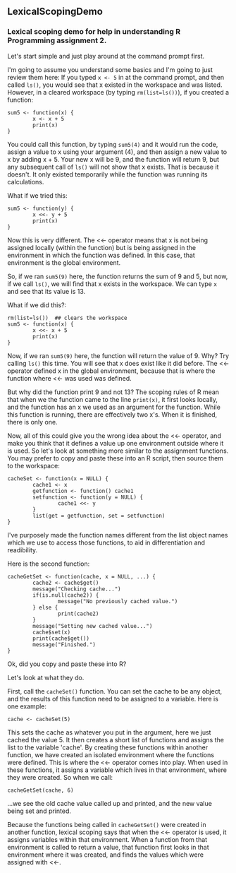 ## LexicalScopingDemo
### Lexical scoping demo for help in understanding R Programming assignment 2.

Let's start simple and just play around at the command prompt first.

I'm going to assume you understand some basics and I'm going to just review them here:
If you typed `x <- 5` in at the command prompt, and then called `ls()`, you would see that x existed in the workspace and was listed. However, in a cleared workspace (by typing `rm(list=ls())`), if you created a function:
```{r}
sum5 <- function(x) {
        x <- x + 5
        print(x)
}
```
You could call this function, by typing `sum5(4)` and it would run the code, assign a value to x using your argument (4), and then assign a new value to x by adding x + 5.  Your new x will be 9, and the function will return 9, but any subsequent call of `ls()` will not show that x exists. That is because it doesn't. It only existed temporarily while the function was running its calculations.

What if we tried this:
```{r}
sum5 <- function(y) {
        x <<- y + 5
        print(x)
}
```
Now this is very different. The <<- operator means that x is not being assigned locally (within the function) but is being assigned in the environment in which the function was defined. In this case, that environment is the global environment.

So, if we ran `sum5(9)` here, the function returns the sum of 9 and 5, but now, if we call `ls()`, we will find that x exists in the workspace. We can type `x` and see that its value is 13.

What if we did this?:
```{r}
rm(list=ls())  ## clears the workspace
sum5 <- function(x) {
        x <<- x + 5
        print(x)
}
```

Now, if we ran `sum5(9)` here, the function will return the value of 9. Why? Try calling `ls()` this time. You will see that x does exist like it did before. The <<- operator defined x in the global environment, because that is where the function where <<- was used was defined. 

But why did the function print 9 and not 13?  The scoping rules of R mean that when we the function came to the line `print(x)`, it first looks locally, and the function has an x we used as an argument for the function. While this function is running, there are effectively two x's. When it is finished, there is only one.

Now, all of this could give you the wrong idea about the <<- operator, and make you think that it defines a value up one environment outside where it is used. So let's look at something more similar to the assignment functions. You may prefer to copy and paste these into an R script, then source them to the workspace:

```{r}
cacheSet <- function(x = NULL) {
        cache1 <- x
        getfunction <- function() cache1
        setfunction <- function(y = NULL) {
                cache1 <<- y 
        }
        list(get = getfunction, set = setfunction)
}
```
I've purposely made the function names different from the list object names which we use to access those functions, to aid in differentiation and readibility.

Here is the second function:
```{r}
cacheGetSet <- function(cache, x = NULL, ...) {
        cache2 <- cache$get()
        message("Checking cache...")
        if(is.null(cache2)) {
                message("No previously cached value.")
        } else { 
                print(cache2)
        }
        message("Setting new cached value...")
        cache$set(x)
        print(cache$get())
        message("Finished.")       
}
```
Ok, did you copy and paste these into R? 

Let's look at what they do.

First, call the `cacheSet()` function. You can set the cache to be any object, and the results of this function need to be assigned to a variable. Here is one example:
```{r}
cache <- cacheSet(5)
```
This sets the cache as whatever you put in the argument, here we just cached the value 5. It then creates a short list of functions and assigns the list to the variable 'cache'. By creating these functions within another function, we have created an isolated environment where the functions were defined. This is where the <<- operator comes into play. When used in these functions, it assigns a variable which lives in that environment, where they were created. So when we call:
```{r}
cacheGetSet(cache, 6)
```
...we see the old cache value called up and printed, and the new value being set and printed. 

Because the functions being called in `cacheGetSet()` were created in another function, lexical scoping says that when the <<- operator is used, it assigns variables within that environment. When a function from that environment is called to return a value, that function first looks in that environment where it was created, and finds the values which were assigned with <<-.